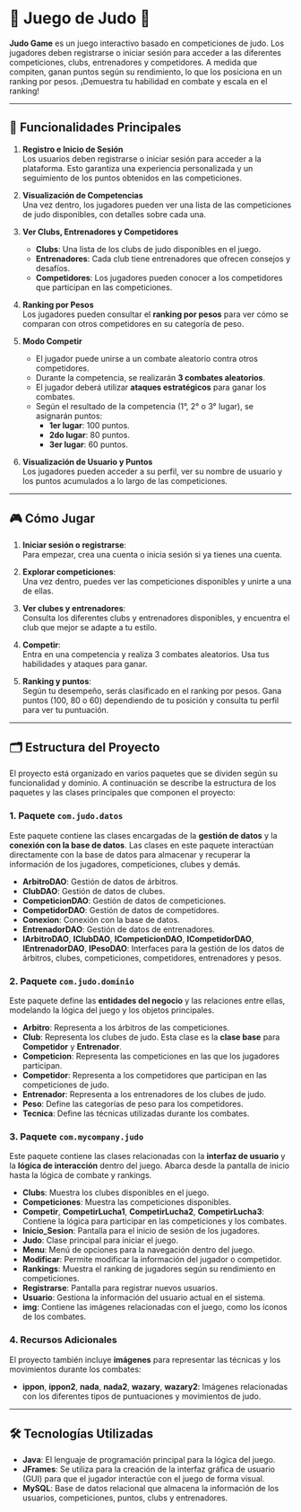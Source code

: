 # 🥋 **Juego de Judo** 🥋

**Judo Game** es un juego interactivo basado en competiciones de judo. Los jugadores deben registrarse o iniciar sesión para acceder a las diferentes competiciones, clubs, entrenadores y competidores. A medida que compiten, ganan puntos según su rendimiento, lo que los posiciona en un ranking por pesos. ¡Demuestra tu habilidad en combate y escala en el ranking!

---

## 🚀 **Funcionalidades Principales**

1. **Registro e Inicio de Sesión**  
   Los usuarios deben registrarse o iniciar sesión para acceder a la plataforma. Esto garantiza una experiencia personalizada y un seguimiento de los puntos obtenidos en las competiciones.

2. **Visualización de Competencias**  
   Una vez dentro, los jugadores pueden ver una lista de las competiciones de judo disponibles, con detalles sobre cada una.

3. **Ver Clubs, Entrenadores y Competidores**  
   - **Clubs**: Una lista de los clubs de judo disponibles en el juego.
   - **Entrenadores**: Cada club tiene entrenadores que ofrecen consejos y desafíos.
   - **Competidores**: Los jugadores pueden conocer a los competidores que participan en las competiciones.

4. **Ranking por Pesos**  
   Los jugadores pueden consultar el **ranking por pesos** para ver cómo se comparan con otros competidores en su categoría de peso.

5. **Modo Competir**  
   - El jugador puede unirse a un combate aleatorio contra otros competidores.
   - Durante la competencia, se realizarán **3 combates aleatorios**.
   - El jugador deberá utilizar **ataques estratégicos** para ganar los combates.
   - Según el resultado de la competencia (1°, 2° o 3° lugar), se asignarán puntos:
     - **1er lugar**: 100 puntos.
     - **2do lugar**: 80 puntos.
     - **3er lugar**: 60 puntos.

6. **Visualización de Usuario y Puntos**  
   Los jugadores pueden acceder a su perfil, ver su nombre de usuario y los puntos acumulados a lo largo de las competiciones.

---

## 🎮 **Cómo Jugar**

1. **Iniciar sesión o registrarse**:  
   Para empezar, crea una cuenta o inicia sesión si ya tienes una cuenta.

2. **Explorar competiciones**:  
   Una vez dentro, puedes ver las competiciones disponibles y unirte a una de ellas.

3. **Ver clubes y entrenadores**:  
   Consulta los diferentes clubs y entrenadores disponibles, y encuentra el club que mejor se adapte a tu estilo.

4. **Competir**:  
   Entra en una competencia y realiza 3 combates aleatorios. Usa tus habilidades y ataques para ganar.

5. **Ranking y puntos**:  
   Según tu desempeño, serás clasificado en el ranking por pesos. Gana puntos (100, 80 o 60) dependiendo de tu posición y consulta tu perfil para ver tu puntuación.

---

## 🗂️ **Estructura del Proyecto**

El proyecto está organizado en varios paquetes que se dividen según su funcionalidad y dominio. A continuación se describe la estructura de los paquetes y las clases principales que componen el proyecto:

### **1. Paquete `com.judo.datos`**
Este paquete contiene las clases encargadas de la **gestión de datos** y la **conexión con la base de datos**. Las clases en este paquete interactúan directamente con la base de datos para almacenar y recuperar la información de los jugadores, competiciones, clubes y demás.

- **ArbitroDAO**: Gestión de datos de árbitros.
- **ClubDAO**: Gestión de datos de clubes.
- **CompeticionDAO**: Gestión de datos de competiciones.
- **CompetidorDAO**: Gestión de datos de competidores.
- **Conexion**: Conexión con la base de datos.
- **EntrenadorDAO**: Gestión de datos de entrenadores.
- **IArbitroDAO**, **IClubDAO**, **ICompeticionDAO**, **ICompetidorDAO**, **IEntrenadorDAO**, **IPesoDAO**: Interfaces para la gestión de los datos de árbitros, clubes, competiciones, competidores, entrenadores y pesos.

### **2. Paquete `com.judo.dominio`**
Este paquete define las **entidades del negocio** y las relaciones entre ellas, modelando la lógica del juego y los objetos principales.

- **Arbitro**: Representa a los árbitros de las competiciones.
- **Club**: Representa los clubes de judo. Esta clase es la **clase base** para **Competidor** y **Entrenador**.
- **Competicion**: Representa las competiciones en las que los jugadores participan.
- **Competidor**: Representa a los competidores que participan en las competiciones de judo.
- **Entrenador**: Representa a los entrenadores de los clubes de judo.
- **Peso**: Define las categorías de peso para los competidores.
- **Tecnica**: Define las técnicas utilizadas durante los combates.

### **3. Paquete `com.mycompany.judo`**
Este paquete contiene las clases relacionadas con la **interfaz de usuario** y la **lógica de interacción** dentro del juego. Abarca desde la pantalla de inicio hasta la lógica de combate y rankings.

- **Clubs**: Muestra los clubes disponibles en el juego.
- **Competiciones**: Muestra las competiciones disponibles.
- **Competir**, **CompetirLucha1**, **CompetirLucha2**, **CompetirLucha3**: Contiene la lógica para participar en las competiciones y los combates.
- **Inicio_Sesion**: Pantalla para el inicio de sesión de los jugadores.
- **Judo**: Clase principal para iniciar el juego.
- **Menu**: Menú de opciones para la navegación dentro del juego.
- **Modificar**: Permite modificar la información del jugador o competidor.
- **Rankings**: Muestra el ranking de jugadores según su rendimiento en competiciones.
- **Registrarse**: Pantalla para registrar nuevos usuarios.
- **Usuario**: Gestiona la información del usuario actual en el sistema.
- **img**: Contiene las imágenes relacionadas con el juego, como los íconos de los combates.

### **4. Recursos Adicionales**
El proyecto también incluye **imágenes** para representar las técnicas y los movimientos durante los combates:

- **ippon**, **ippon2**, **nada**, **nada2**, **wazary**, **wazary2**: Imágenes relacionadas con los diferentes tipos de puntuaciones y movimientos de judo.

---

## 🛠️ **Tecnologías Utilizadas**

- **Java**: El lenguaje de programación principal para la lógica del juego.
- **JFrames**: Se utiliza para la creación de la interfaz gráfica de usuario (GUI) para que el jugador interactúe con el juego de forma visual.
- **MySQL**: Base de datos relacional que almacena la información de los usuarios, competiciones, puntos, clubs y entrenadores.

